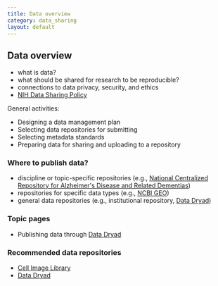 ```yaml
---
title: Data overview
category: data_sharing
layout: default
---
```


## Data overview

- what is data?
- what should be shared for research to be reproducible?
- connections to data privacy, security, and ethics
- [NIH Data Sharing Policy](https://grants.nih.gov/grants/policy/data_sharing/)

General activities:

- Designing a data management plan
- Selecting data repositories for submitting
- Selecting metadata standards
- Preparing data for sharing and uploading to a repository

### Where to publish data?

- discipline or topic-specific repositories (e.g., [National Centralized Repository for Alzheimer's Disease and Related Dementias](https://ncrad.iu.edu/))
- repositories for specific data types (e.g., [NCBI GEO](ncbi.nlm.nih.gov/geo/))
- general data repositories (e.g., institutional repository, [Data Dryad](data_dryad.md))

### Topic pages

- Publishing data through [Data Dryad](data_dryad.md)

### Recommended data repositories

- [Cell Image Library](http://www.cellimagelibrary.org)
- [Data Dryad](data_dryad.md)
